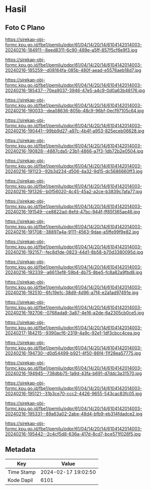 # Hasil

## Foto C Plano

https://sirekap-obj-formc.kpu.go.id/fbe1/pemilu/pdpr/61/04/14/20/14/6104142014003-20240216-184911--8eed8311-6c90-489e-a5ff-857f5cf6e9f3.jpg

https://sirekap-obj-formc.kpu.go.id/fbe1/pemilu/pdpr/61/04/14/20/14/6104142014003-20240216-185259--d08164fa-085b-480f-aead-e5576aeb18d7.jpg

https://sirekap-obj-formc.kpu.go.id/fbe1/pemilu/pdpr/61/04/14/20/14/6104142014003-20240216-185437--70ea9037-3946-47e5-a4c9-0d0a63b48176.jpg

https://sirekap-obj-formc.kpu.go.id/fbe1/pemilu/pdpr/61/04/14/20/14/6104142014003-20240216-190033--dea08636-805b-48c9-96bf-0ecf97105c64.jpg

https://sirekap-obj-formc.kpu.go.id/fbe1/pemilu/pdpr/61/04/14/20/14/6104142014003-20240216-190441--99bb9d27-a97c-4b4f-a953-825eceb06628.jpg

https://sirekap-obj-formc.kpu.go.id/fbe1/pemilu/pdpr/61/04/14/20/14/6104142014003-20240216-190828--4887cda5-23b1-4866-a7f3-1db72b2e0504.jpg

https://sirekap-obj-formc.kpu.go.id/fbe1/pemilu/pdpr/61/04/14/20/14/6104142014003-20240216-191123--92b3d234-d506-4a32-9d15-dc5686660ff3.jpg

https://sirekap-obj-formc.kpu.go.id/fbe1/pemilu/pdpr/61/04/14/20/14/6104142014003-20240216-191326--b0f56020-4c45-45a2-a2ce-b3839c7afa77.jpg

https://sirekap-obj-formc.kpu.go.id/fbe1/pemilu/pdpr/61/04/14/20/14/6104142014003-20240216-191549--ce8822ad-8efd-47bc-944f-ff85f365ae46.jpg

https://sirekap-obj-formc.kpu.go.id/fbe1/pemilu/pdpr/61/04/14/20/14/6104142014003-20240216-191708--38897a4a-9111-4563-9dae-a5ffe99f9e82.jpg

https://sirekap-obj-formc.kpu.go.id/fbe1/pemilu/pdpr/61/04/14/20/14/6104142014003-20240216-192157--fec8d1de-0823-44d1-8b58-b70d3380095d.jpg

https://sirekap-obj-formc.kpu.go.id/fbe1/pemilu/pdpr/61/04/14/20/14/6104142014003-20240216-192339--a6613ef8-59b4-4b75-8be5-fc8a82a9fbd8.jpg

https://sirekap-obj-formc.kpu.go.id/fbe1/pemilu/pdpr/61/04/14/20/14/6104142014003-20240216-192510--6fc19e1c-38d9-4d96-a7f4-e2a1ad97491e.jpg

https://sirekap-obj-formc.kpu.go.id/fbe1/pemilu/pdpr/61/04/14/20/14/6104142014003-20240216-192706--0768ada8-3a87-4e16-a2de-6a2305cb0ce5.jpg

https://sirekap-obj-formc.kpu.go.id/fbe1/pemilu/pdpr/61/04/14/20/14/6104142014003-20240217-184215--9390acf6-2319-4a9c-92e1-1df3cbcc4cea.jpg

https://sirekap-obj-formc.kpu.go.id/fbe1/pemilu/pdpr/61/04/14/20/14/6104142014003-20240216-194730--d0d54499-b921-4f50-86f4-11f28ea57775.jpg

https://sirekap-obj-formc.kpu.go.id/fbe1/pemilu/pdpr/61/04/14/20/14/6104142014003-20240216-194945--738dbb75-1a9d-43fa-b691-d7ddc3a31570.jpg

https://sirekap-obj-formc.kpu.go.id/fbe1/pemilu/pdpr/61/04/14/20/14/6104142014003-20240216-195121--31b3ce70-ccc2-4426-9655-543cac83fc05.jpg

https://sirekap-obj-formc.kpu.go.id/fbe1/pemilu/pdpr/61/04/14/20/14/6104142014003-20240216-195331--89a63a02-2abe-48d4-bfb9-eb314fdadce2.jpg

https://sirekap-obj-formc.kpu.go.id/fbe1/pemilu/pdpr/61/04/14/20/14/6104142014003-20240216-195442--2c4cf5d8-636a-417d-8cd7-bce571f026f5.jpg


## Metadata

| Key        | Value               |
| ---------- | ------------------- |
| Time Stamp | 2024-02-17 19:02:50 |
| Kode Dapil | 6101                |



